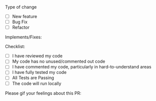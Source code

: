 <!-- testing pr template loading issue -->
Type of change

- [ ] New feature
- [ ] Bug Fix
- [ ] Refactor

Implements/Fixes:

Checklist:

- [ ] I have reviewed my code
- [ ] My code has no unused/commented out code
- [ ] I have commented my code, particularly in hard-to-understand areas
- [ ] I have fully tested my code
- [ ] All Tests are Passing
- [ ] The code will run locally

Please gif your feelings about this PR:
